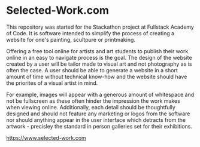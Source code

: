 # Selected-Work.com

This repository was started for the Stackathon project at Fullstack Academy of Code. It is software intended to simplify the process of creating a website for one's painting, scultpure or printmaking.

Offering a free tool online for artists and art students to publish their work online in an easy to navigate process is the goal. The design of the website created by a user will be tailor made to visual art and not photography as is often the case. A user should be able to generate a website in a short amount of time without technical know-how and the website should have the priorites of a visual artist in mind.

For example, images will appear with a generous amount of whitespace and not be fullscreen as these often hinder the impression the work makes when viewing online. Additionally, each detail should be thoughtfully designed and should not feature any marketing or logos from the software nor should anything appear in the user interface which detracts from the artwork - precisley the standard in person galleries set for their exhibitions.

https://www.selected-work.com
